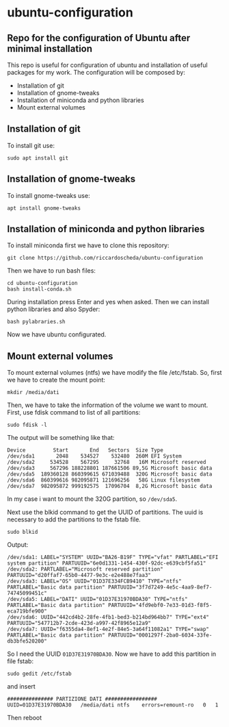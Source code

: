 # ubuntu-configuration
## Repo for the configuration of Ubuntu after minimal installation

This repo is useful for configuration of ubuntu and installation of useful packages for my work.
The configuration will be composed by:
- Installation of git
- Installation of gnome-tweaks
- Installation of miniconda and python libraries
- Mount external volumes

## Installation of git
To install git use:
```
sudo apt install git
```

## Installation of gnome-tweaks
To install gnome-tweaks use:
```
apt install gnome-tweaks
```

## Installation of miniconda and python libraries

To install miniconda first we have to clone this repository:
```
git clone https://github.com/riccardoscheda/ubuntu-configuration
```
 
Then we have to run bash files:
```
cd ubuntu-configuration
bash install-conda.sh
```

During installation press Enter and yes when asked.
Then we can install python libraries and also Spyder:

```
bash pylabraries.sh
```

Now we have ubuntu configurated.

## Mount external volumes

To mount external volumes (ntfs) we have modify the file /etc/fstab. So, first we have to create the mount point:

```
mkdir /media/dati 
```
Then, we have to take the information of the volume we want to mount.
First, use fdisk command to list of all partitions:

```
sudo fdisk -l
```
The output will be something like that:
```
Device         Start       End   Sectors  Size Type
/dev/sda1       2048    534527    532480  260M EFI System
/dev/sda2     534528    567295     32768   16M Microsoft reserved
/dev/sda3     567296 188228801 187661506 89,5G Microsoft basic data
/dev/sda5  189360128 860399615 671039488  320G Microsoft basic data
/dev/sda6  860399616 982095871 121696256   58G Linux filesystem
/dev/sda7  982095872 999192575  17096704  8,2G Microsoft basic data

```
In my case i want to mount the 320G partition, so `/dev/sda5`.

Next use the blkid command to get the UUID of partitions. The uuid is necessary to add the partitions to the fstab file. 
```
sudo blkid
```
Output:
```
/dev/sda1: LABEL="SYSTEM" UUID="BA26-B19F" TYPE="vfat" PARTLABEL="EFI system partition" PARTUUID="6e0d1331-1454-430f-92dc-e639cbf5fa51"
/dev/sda2: PARTLABEL="Microsoft reserved partition" PARTUUID="d20ffaf7-65b0-4477-9e3c-e2e488e7faa3"
/dev/sda3: LABEL="OS" UUID="01D37E334FCB9410" TYPE="ntfs" PARTLABEL="Basic data partition" PARTUUID="3f7d7249-4e5c-4aa9-8ef7-74745099451c"
/dev/sda5: LABEL="DATI" UUID="01D37E31970BDA30" TYPE="ntfs" PARTLABEL="Basic data partition" PARTUUID="4fd9ebf0-7e33-01d3-f8f5-eca719bfe900"
/dev/sda6: UUID="442cd4b2-28fe-4fb1-bed3-b214bd964bb7" TYPE="ext4" PARTUUID="547712b7-2cde-423d-a997-42f8965e12a9"
/dev/sda7: UUID="f6355da4-8ef1-4e2f-84e5-3a64f11082a1" TYPE="swap" PARTLABEL="Basic data partition" PARTUUID="0001297f-2ba0-6034-33fe-db3bfe520200"

```
So I need the UUID `01D37E31970BDA30`. Now we have to add this partition in file fstab:
```
sudo gedit /etc/fstab
```
and insert 
```
############### PARTIZIONE DATI #################
UUID=01D37E31970BDA30	/media/dati	ntfs	errors=remount-ro	0	1	
```

Then reboot
